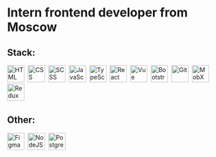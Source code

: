 # Intern frontend developer from Moscow
## Stack:
<img src="https://cdn.worldvectorlogo.com/logos/html-1.svg" title="HTML" width="40" height="40"/>&nbsp;
<img src="https://cdn.icon-icons.com/icons2/2415/PNG/512/css_plain_logo_icon_146573.png" title="CSS" width="40" height="40"/>&nbsp;
<img src="https://sass-scss.ru/assets/img/styleguide/seal-color-aef0354c.png" title="SCSS" width="40" height="40"/>&nbsp;
<img src="https://upload.wikimedia.org/wikipedia/commons/thumb/6/6a/JavaScript-logo.png/800px-JavaScript-logo.png" title="JavaScript" width="40" height="40"/>&nbsp;
<img src="https://upload.wikimedia.org/wikipedia/commons/thumb/4/4c/Typescript_logo_2020.svg/2048px-Typescript_logo_2020.svg.png" title="TypeScript" width="40" height="40"/>&nbsp;
<img src="https://cdn.worldvectorlogo.com/logos/react-1.svg" title="React" width="40" height="40"/>&nbsp;
<img src="https://encrypted-tbn0.gstatic.com/images?q=tbn:ANd9GcRXWpKssafdf9WKmMrMR2kWeMqmfHH5ljRQ5ICqgATmbg&s" title="Vue" width="40" height="40"/>&nbsp;
<img src="https://upload.wikimedia.org/wikipedia/commons/b/b2/Bootstrap_logo.svg" title="Bootstrap" width="40" height="40"/>&nbsp;
<img src="https://git-scm.com/images/logos/downloads/Git-Icon-1788C.png" title="Git" width="40" height="40"/>&nbsp;
<img src="https://cdn.worldvectorlogo.com/logos/mobx.svg" title="MobX" width="40" height="40"/>&nbsp;
<img src="https://cdn.worldvectorlogo.com/logos/redux.svg" title="Redux" width="40" height="40"/>&nbsp;
## Other:
<img src="https://w7.pngwing.com/pngs/54/524/png-transparent-figma-app-logo-tech-companies-thumbnail.png" title="Figma" width="40" height="40"/>&nbsp;
<img src="https://cdn.icon-icons.com/icons2/2699/PNG/512/nodejs_logo_icon_169910.png" title="NodeJS" width="40" height="40"/>&nbsp;
<img src="https://upload.wikimedia.org/wikipedia/commons/thumb/2/29/Postgresql_elephant.svg/993px-Postgresql_elephant.svg.png" title="PostgreSQL" width="40" height="40"/>&nbsp;
